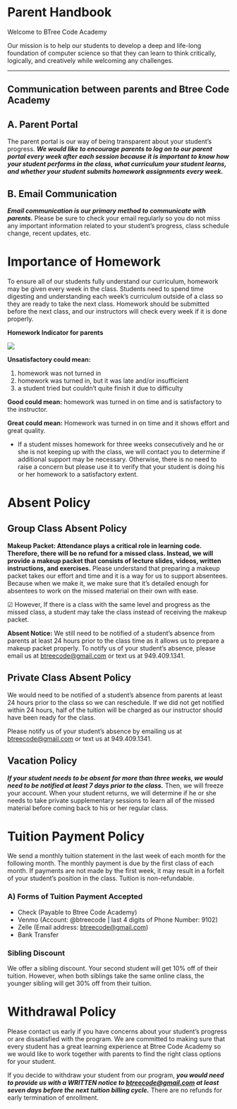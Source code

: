 # Parent Handbook

Welcome to BTree Code Academy

Our mission is to help our students to develop a deep and life-long foundation of computer science so that they can learn to think critically, logically, and creatively while welcoming any challenges.

---

## Communication between parents and Btree Code Academy

## A. Parent Portal

The parent portal is our way of being transparent about your student’s progress.
***We would like to encourage parents to log on to our parent portal every week after each session because it is important to know how your student performs in the class, what curriculum your student learns, and whether your student submits homework assignments every week.***

## B. Email Communication

***Email communication is our primary method to communicate with parents.***
Please be sure to check your email regularly so you do not miss any important information related to your student’s progress, class schedule change, recent updates, etc.

# Importance of Homework 

To ensure all of our students fully understand our curriculum, homework may be given every week in the class. Students need to spend time digesting and understanding each week’s curriculum outside of a class so they are ready to take the next class.  Homework should be submitted before the next class, and our instructors will check every week if it is done properly. 

**Homework Indicator for parents**

![](https://i.imgur.com/TeAt86W.png)

**Unsatisfactory could mean:**
1. homework was not turned in
2. homework was turned in, but it was late and/or insufficient
3. a student tried but couldn’t quite finish it due to difficulty 

**Good could mean:**
homework was turned in on time and is satisfactory to the instructor.

**Great could mean:**
Homework was turned in on time and it shows effort and great quality.

* If a student misses homework for three weeks consecutively and he or she is not keeping up with the class, we will contact you to determine if additional support may be necessary. Otherwise, there is no need to raise a concern but please use it to verify that your student is doing his or her homework to a satisfactory extent. 

# Absent Policy

## Group Class Absent Policy

**Makeup Packet: Attendance plays a critical role in learning code. Therefore, there will be no refund for a missed class. Instead, we will provide a makeup packet that consists of lecture slides, videos, written instructions, and exercises.** 
Please understand that preparing a makeup packet takes our effort and time and it is a way for us to support absentees. Because when we make it, we make sure that it’s detailed enough for absentees to work on the missed material on their own with ease. 

☑ However, If there is a class with the same level and progress as the missed class, a student may take the class instead of receiving the makeup packet. 

**Absent Notice:**  We still need to be notified of a student’s absence from parents at least 24 hours prior to the class time as it allows us to prepare a makeup packet properly. To notify us of your student’s absence, please email us at btreecode@gmail.com or text us at 949.409.1341.

## Private Class Absent Policy

We would need to be notified of a student’s absence from parents at least 24 hours prior to the class so we can reschedule. If we did not get notified within 24 hours, half of the tuition will be charged as our instructor should have been ready for the class.

Please notify us of your student’s absence by emailing us at btreecode@gmail.com or text us at 949.409.1341.

## Vacation Policy

***If your student needs to be absent for more than three weeks, we would need to be notified at least 7 days prior to the class.*** Then, we will freeze your account. When your student returns, we will determine if he or she needs to take private supplementary sessions to learn all of the missed material before coming back to his or her regular class. 

# Tuition Payment Policy

We send a monthly tuition statement in the last week of each month for the following month. The monthly payment is due by the first class of each month. If payments are not made by the first week, it may result in a forfeit of your student’s position in the class. Tuition is non-refundable. 

### A) Forms of Tuition Payment Accepted

-  Check (Payable to Btree Code Academy)
-  Venmo (Account: @btreecode | last 4 digits of Phone Number: 9102)
-  Zelle (Email address: btreecode@gmail.com)
-  Bank Transfer

### Sibling Discount

We offer a sibling discount. Your second student will get 10% off of their tuition. However, when both siblings take the same online class, the younger sibling will get 30% off from their tuition. 

# Withdrawal Policy

Please contact us early if you have concerns about your student’s progress or are dissatisfied with the program. We are committed to making sure that every student has a great learning experience at Btree Code Academy so we would like to work together with parents to find the right class options for your student. 

If you decide to withdraw your student from our program, ***you would need to provide us with a WRITTEN notice to btreecode@gmail.com at least seven days before the next tuition billing cycle.*** There are no refunds for early termination of enrollment. 

